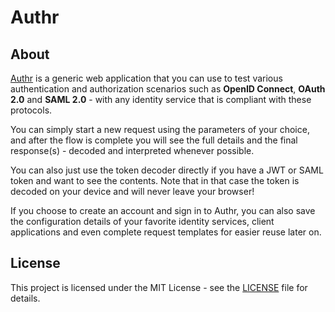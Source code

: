 # Authr

## About

[Authr](https://www.authr.biz/) is a generic web application that you can use to test various authentication and authorization scenarios such as **OpenID Connect**, **OAuth 2.0** and **SAML 2.0** - with any identity service that is compliant with these protocols.

You can simply start a new request using the parameters of your choice, and after the flow is complete you will see the full details and the final response(s) - decoded and interpreted whenever possible.

You can also just use the token decoder directly if you have a JWT or SAML token and want to see the contents. Note that in that case the token is decoded on your device and will never leave your browser!

If you choose to create an account and sign in to Authr, you can also save the configuration details of your favorite identity services, client applications and even complete request templates for easier reuse later on.

## License

This project is licensed under the MIT License - see the [LICENSE](LICENSE) file for details.
